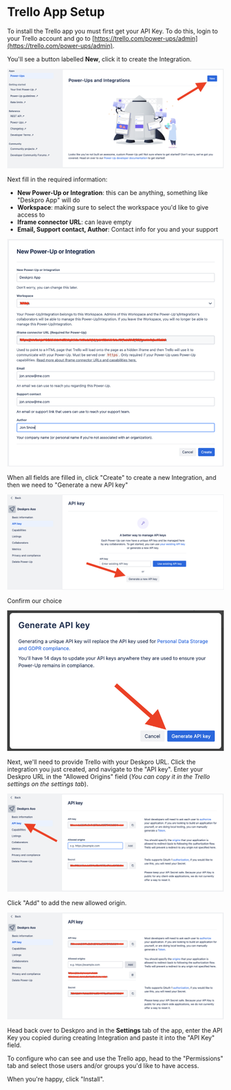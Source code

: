 # Trello App Setup

To install the Trello app you must first get your API Key. To do this, login to your Trello account and go to [https://trello.com/power-ups/admin](https://trello.com/power-ups/admin).

You'll see a button labelled __New__, click it to create the Integration.

[![](./docs/assets/setup/trello-setup-01.png)](/docs/assets/setup/trello-setup-01.png)

Next fill in the required information:

* __New Power-Up or Integration__: this can be anything, something like "Deskpro App" will do
* __Workspace__: making sure to select the workspace you'd like to give access to
* __Iframe connector URL__: can leave empty
* __Email, Support contact, Author__: Contact info for you and your support

[![](./docs/assets/setup/trello-setup-04.png)](/docs/assets/setup/trello-setup-04.png)

When all fields are filled in, click "Create" to create a new Integration, and then we need to "Generate a new API key"

[![](./docs/assets/setup/trello-setup-02.png)](/docs/assets/setup/trello-setup-02.png)

Confirm our choice

[![](./docs/assets/setup/trello-setup-03.png)](/docs/assets/setup/trello-setup-03.png)

Next, we'll need to provide Trello with your Deskpro URL. Click the integration you just created, and navigate to the "API key". Enter your Deskpro URL in the "Allowed Origins" field (_You can copy it in the Trello settings on the settings tab_).

[![](./docs/assets/setup/trello-setup-05.png)](/docs/assets/setup/trello-setup-05.png)

Click "Add" to add the new allowed origin.

[![](./docs/assets/setup/trello-setup-06.png)](/docs/assets/setup/trello-setup-06.png)

Head back over to Deskpro and in the **Settings** tab of the app, enter the API Key you copied during creating Integration and paste it into the "API Key" field.

To configure who can see and use the Trello app, head to the "Permissions" tab and select those users and/or groups you'd like to have access.

When you're happy, click "Install".
